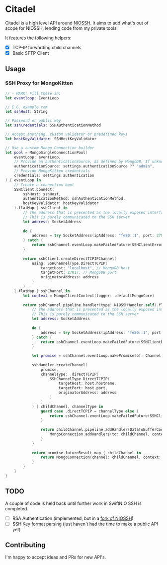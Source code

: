 # Citadel

Citadel is a high level API around [NIOSSH](https://github.com/apple/swift-nio-ssh). It aims to add what's out of scope for NIOSSH, lending code from my private tools.

It features the following helpers:

- [x] TCP-IP forwarding child channels
- [x] Basic SFTP Client

## Usage

### SSH Proxy for MongoKitten

```swift
// - MARK: Fill these in:
let eventloop: EventLoop

// E.G. example.com
let sshHost: String

// Password or public key
let sshCredentials: SSHAuthenticationMethod

// Accept anything, custom validator or predefined keys
let hostKeyValidator: SSHHostKeyValidator

// Use a custom Mongo Connection builder
let pool = MongoSingleConnectionPool(
    eventLoop: eventLoop, 
    // Provide an authenticationSource, as defined by MongoDB. If unknown, likely `admin`
    authenticationSource: settings.authenticationSource ?? "admin",
    // Provide MongoKitten credentials
    credentials: settings.authentication
) { eventLoop in
    // Create a connection boot
    SSHClient.connect(
        sshHost: sshHost,
        authenticationMethod: sshAuthenticationMethod,
        hostKeyValidator: hostKeyValidator
    ).flatMap { sshClient in
        // The address that is presented as the locally exposed interface
        // This is purely communicated to the SSH server
        let address: SocketAddress
        
        do {
            address = try SocketAddress(ipAddress: "fe80::1", port: 27017)
        } catch {
            return sshChannel.eventLoop.makeFailedFuture(SSHClientError.invalidOriginAddress)
        }
        
        return sshClient.createDirectTCPIPChannel(
            using: SSHChannelType.DirectTCPIP(
                targetHost: "localhost", // MongoDB host 
                targetPort: 27017, // MongoDB port
                originatorAddress: address
            )
        )
    }.flatMap { sshChannel in
        let context = MongoClientContext(logger: .defaultMongoCore)
        
        return sshChannel.pipeline.handler(type: NIOSSHHandler.self).flatMap { sshHandler in
            // The address that is presented as the locally exposed interface
            // This is purely communicated to the SSH server
            let address: SocketAddress
            
            do {
                address = try SocketAddress(ipAddress: "fe80::1", port: 27017)
            } catch {
                return sshChannel.eventLoop.makeFailedFuture(SSHClientError.invalidOriginAddress)
            }
            
            let promise = sshChannel.eventLoop.makePromise(of: Channel.self)
            
            sshHandler.createChannel(
                promise, 
                channelType: .directTCPIP(
                    SSHChannelType.DirectTCPIP(
                        targetHost: host.hostname, 
                        targetPort: host.port, 
                        originatorAddress: address
                    )
                )
            ) { childChannel, channelType in
                guard case .directTCPIP = channelType else {
                    return sshChannel.eventLoop.makeFailedFuture(SSHClientError.invalidChannelType)
                }
                
                return childChannel.pipeline.addHandler(DataToBufferCodec()).flatMap {
                    MongoConnection.addHandlers(to: childChannel, context: context)
                }
            }
            
            return promise.futureResult.map { childChannel in
                return MongoConnection(channel: childChannel, context: context)
            }
        }
    }
}
```

## TODO

A couple of code is held back until further work in SwiftNIO SSH is completed.

- [ ] RSA Authentication (implemented, but in a [fork of NIOSSH](https://github.com/Joannis/swift-nio-ssh-1/pull/1))
- [ ] SSH Key format parsing (just haven't had the time to make a public API yet)

## Contributing

I'm happy to accept ideas and PRs for new API's.
